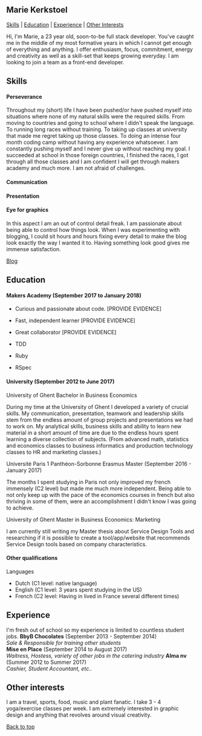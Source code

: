 ## Marie Kerkstoel

[Skills](#skills) | [Education](#education) | [Experience](#experience) | [Other Interests](#other-interests)

Hi, I'm Marie, a 23 year old, soon-to-be full stack developer. You've caught me in the middle of my most formative years in which I cannot get enough of everything and anything. I offer enthusiasm, focus, commitment, energy and creativity as well as a skill-set that keeps growing everyday. I am looking to join a team as a front-end developer.   

## Skills

#### Perseverance

Throughout my (short) life I have been pushed/or have pushed myself into situations where none of my natural skills were the required skills. From moving to countries and going to school where I didn't speak the language. To running long races without training. To taking up classes at university that made me regret taking up those classes. To doing an intense four month coding camp without having any experience whatsoever. I am constantly pushing myself and I never give up without reaching my goal. I succeeded at school in those foreign countries, I finished the races, I got through all those classes and I am confident I will get through makers academy and much more. I am not afraid of challenges.

#### Communication

#### Presentation

#### Eye for graphics

In this aspect I am an out of control detail freak. I am passionate about being able to control how things look. When I was experimenting with blogging, I could sit hours and hours fixing every detail to make the blog look exactly the way I wanted it to. Having something look good gives me immense satisfaction.

[Blog](https://guidelinestotreatingyoself.wordpress.com)

## Education

#### Makers Academy (September 2017 to January 2018)

- Curious and passionate about code. [PROVIDE EVIDENCE]
- Fast, independent learner [PROVIDE EVIDENCE]
- Great collaborator [PROVIDE EVIDENCE]

- TDD
- Ruby
- RSpec

####  University (September 2012 to June 2017)

University of Ghent
Bachelor in Business Economics

During my time at the University of Ghent I developed a variety of crucial skills. My communication, presentation, teamwork and leadership skills stem from the endless amount of group projects and presentations we had to work on. My analytical skills, business skills and ability to learn new material in a short amount of time are due to the endless hours spent learning a diverse collection of subjects. (From advanced math, statistics and economics classes to business informatics and production technology classes to HR and marketing classes.)   

Université Paris 1 Panthéon-Sorbonne
Erasmus Master (September 2016 - January 2017)

The months I spent studying in Paris not only improved my french immensely (C2 level) but made me much more independent. Being able to not only keep up with the pace of the economics courses in french but also thriving in some of them, were an accomplishment I didn't know I was going to achieve.    

University of Ghent
Master in Business Economics: Marketing

I am currently still writing my Master thesis about Service Design Tools and researching if it is possible to create a tool/app/website that recommends Service Design tools based on company characteristics.

#### Other qualifications

Languages

- Dutch (C1 level: native language)
- English (C1 level: 3 years spent studying in the US)
- French (C2 level: Having in lived in France several different times)


## Experience

I'm fresh out of school so my experience is limited to countless student jobs.
**BbyB Chocolates** (September 2013 - September 2014)    
*Sale & Responsible for training other students*  
**Mise en Place** (September 2014 to August 2017)   
*Waitress, Hostess, variety of other jobs in the catering industry*
**Alma nv** (Summer 2012 to Summer 2017)   
*Cashier, Student Accountant, etc..*  

## Other interests

I am a travel, sports, food, music and plant fanatic. I take 3 - 4 yoga/exercise classes per week. I am extremely interested in graphic design and anything that revolves around visual creativity.

[Back to top](#skills)
